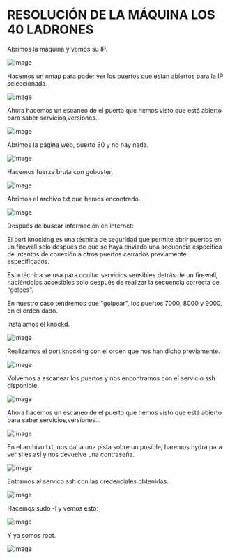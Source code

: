 # RESOLUCIÓN DE LA MÁQUINA LOS 40 LADRONES

Abrimos la máquina y vemos su IP.

![image](https://github.com/user-attachments/assets/a8c82b33-79ac-4477-8cdc-9d17e1da434b)

Hacemos un nmap para poder ver los puertos que estan abiertos para la IP seleccionada.

![image](https://github.com/user-attachments/assets/aca6b559-4497-4720-b628-f142abe269e4)

Ahora hacemos un escaneo de el puerto que hemos visto que está abierto para saber servicios,versiones...

![image](https://github.com/user-attachments/assets/a6b97029-4fac-4517-b323-3258661ce360)

Abrimos la página web, puerto 80 y no hay nada.

![image](https://github.com/user-attachments/assets/36c186fb-3fff-4da0-9c41-04050d18c67c)

Hacemos fuerza bruta con gobuster.

![image](https://github.com/user-attachments/assets/8011c247-7a87-43db-82dd-f84cb65ff6ae)

Abrimos el archivo txt que hemos encontrado.

![image](https://github.com/user-attachments/assets/a70b6d27-802f-41f8-99c1-e00aa9d21309)

Después de buscar información en internet: 

El port knocking es una técnica de seguridad que permite abrir puertos en un firewall solo después de que se haya enviado una secuencia específica de intentos de conexión a otros puertos cerrados previamente especificados.

Esta técnica se usa para ocultar servicios sensibles detrás de un firewall, haciéndolos accesibles solo después de realizar la secuencia correcta de "golpes".

En nuestro caso tendremos que "golpear", los puertos 7000, 8000 y 9000, en el orden dado.


Instalamos el knockd.

![image](https://github.com/user-attachments/assets/432e4653-a477-4a1e-a952-ffecc20d8b53)

Realizamos el port knocking con el orden que nos han dicho previamente.

![image](https://github.com/user-attachments/assets/8ab682fc-ecd3-41f1-9dbc-b5ac92386b7e)

Volvemos a escanear los puertos y nos encontramos con el servicio ssh disponible.

![image](https://github.com/user-attachments/assets/4dd19bfa-725d-4e4c-91fc-6ffb0d014f35)

Ahora hacemos un escaneo de el puerto que hemos visto que está abierto para saber servicios,versiones...

![image](https://github.com/user-attachments/assets/0044bbb6-6c57-4752-82a9-5f72e1862f1e)

En el archivo txt, nos daba una pista sobre un posible, haremos hydra para ver si es así y nos devuelve una contraseña.

![image](https://github.com/user-attachments/assets/c5a95b53-57e5-4fac-8c04-6c4e6a82de95)

Entramos al servico ssh con las credenciales obtenidas.

![image](https://github.com/user-attachments/assets/09c8d181-8fac-4c04-a95b-c4e42778c45b)

Hacemos sudo -l y vemos esto: 

![image](https://github.com/user-attachments/assets/2ff59862-9adf-46f2-945b-6315efb53f06)

Y ya somos root.

![image](https://github.com/user-attachments/assets/9ad56f5d-dc5a-497c-bfed-4768378b6bfa)




